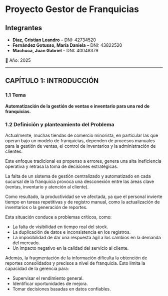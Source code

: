# Proyecto Gestor de Franquicias  

## Integrantes  
- **Díaz, Cristian Leandro** – DNI: 42734520  
- **Fernández Gotusso, María Daniela** – DNI: 43822520  
- **Machuca, Juan Gabriel** – DNI: 40048379  

📅 Año: 2025  

---

## CAPÍTULO 1: INTRODUCCIÓN  

### 1.1 Tema  
**Automatización de la gestión de ventas e inventario para una red de franquicias.**  

### 1.2 Definición y planteamiento del Problema  
Actualmente, muchas tiendas de comercio minorista, en particular las que operan bajo un modelo de franquicias, dependen de procesos manuales para la gestión de ventas, el control de inventarios y la administración de clientes.  

Este enfoque tradicional es propenso a errores, genera una alta ineficiencia operativa y retrasa la toma de decisiones estratégicas.  

La falta de un sistema de gestión centralizado y automatizado en cada sucursal de la franquicia provoca una desconexión entre las áreas clave (ventas, inventario y atención al cliente).  

Como resultado, la productividad se ve afectada, ya que el personal invierte tiempo en tareas repetitivas y de registro manual, como la actualización de inventarios o la generación de reportes.  

Esta situación conduce a problemas críticos, como:  
- La falta de visibilidad en tiempo real del stock.  
- La duplicación de datos e inconsistencia en los registros.  
- La imposibilidad de dar una respuesta ágil a los cambios en la demanda del mercado.  
- Un impacto negativo en la calidad del servicio al cliente.  

Además, la fragmentación de la información dificulta la obtención de reportes consolidados y precisos a nivel de franquicia. Esto limita la capacidad de la gerencia para:  
- Supervisar el rendimiento general.  
- Identificar oportunidades de mejora.  
- Tomar decisiones basadas en datos confiables.  

